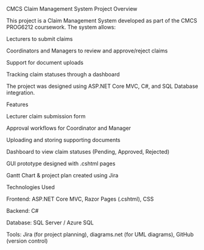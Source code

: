 CMCS Claim Management System
Project Overview

This project is a Claim Management System developed as part of the CMCS PROG6212 coursework. The system allows:

Lecturers to submit claims

Coordinators and Managers to review and approve/reject claims

Support for document uploads

Tracking claim statuses through a dashboard

The project was designed using ASP.NET Core MVC, C#, and SQL Database integration.

Features

Lecturer claim submission form

Approval workflows for Coordinator and Manager

Uploading and storing supporting documents

Dashboard to view claim statuses (Pending, Approved, Rejected)

GUI prototype designed with .cshtml pages

Gantt Chart & project plan created using Jira

Technologies Used

Frontend: ASP.NET Core MVC, Razor Pages (.cshtml), CSS

Backend: C#

Database: SQL Server / Azure SQL

Tools: Jira (for project planning), diagrams.net (for UML diagrams), GitHub (version control)
